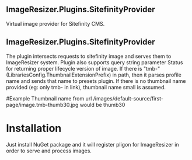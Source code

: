 ## ImageResizer.Plugins.SitefinityProvider
Virtual image provider for Sitefinity CMS.

## ImageResizer.Plugins.SitefinityProvider
The plugin intersects requests to sitefinity image and serves them to ImageResizer system.
Plugin also supports query string parameter Status for returning proper lifecycle version of image.
If there is "tmb-" (LibrariesConfig.ThumbnailExtensionPrefix) in path, then it parses profile name and sends that name to presets plugin.
If there is no thumbnail name provided (eg: only tmb- in link), thumbnail name small is assumed.

#Example
Thumbnail name from url /images/default-source/first-page/image.tmb-thumb30.jpg would be thumb30

# Installation
Just install NuGet package and it will register pligon for ImageResizer in order to serve and process images.
 
